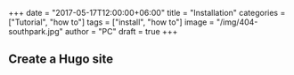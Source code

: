 +++
date = "2017-05-17T12:00:00+06:00"
title = "Installation"
categories = ["Tutorial", "how to"]
tags = ["install", "how to"]
image = "/img/404-southpark.jpg"
author = "PC"
draft = true
+++
## Create a Hugo site
